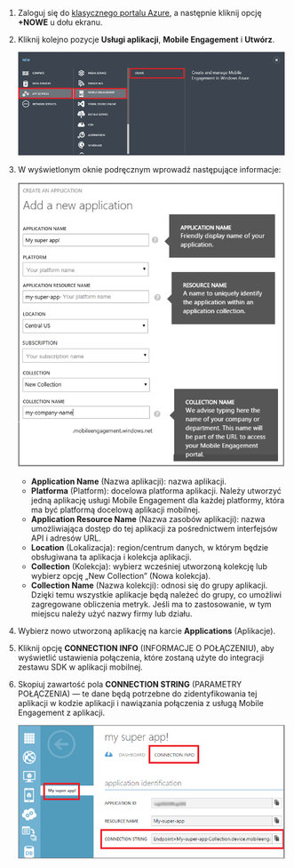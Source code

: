 1. Zaloguj się do [klasycznego portalu Azure](https://manage.windowsazure.com), a następnie kliknij opcję **+NOWE** u dołu ekranu.
2. Kliknij kolejno pozycje **Usługi aplikacji**, **Mobile Engagement** i **Utwórz**.
   
    ![](./media/mobile-engagement-create-app-in-portal/create-mobile-engagement-app.png)
3. W wyświetlonym oknie podręcznym wprowadź następujące informacje:
   
    ![](./media/mobile-engagement-create-app-in-portal/create-azme-popup.png)
   
   * **Application Name** (Nazwa aplikacji): nazwa aplikacji. 
   * **Platforma** (Platform): docelowa platforma aplikacji. Należy utworzyć jedną aplikację usługi Mobile Engagement dla każdej platformy, która ma być platformą docelową aplikacji mobilnej. 
   * **Application Resource Name** (Nazwa zasobów aplikacji): nazwa umożliwiająca dostęp do tej aplikacji za pośrednictwem interfejsów API i adresów URL. 
   * **Location** (Lokalizacja): region/centrum danych, w którym będzie obsługiwana ta aplikacja i kolekcja aplikacji.
   * **Collection** (Kolekcja): wybierz wcześniej utworzoną kolekcję lub wybierz opcję „New Collection” (Nowa kolekcja).
   * **Collection Name** (Nazwa kolekcji): odnosi się do grupy aplikacji. Dzięki temu wszystkie aplikacje będą należeć do grupy, co umożliwi zagregowane obliczenia metryk. Jeśli ma to zastosowanie, w tym miejscu należy użyć nazwy firmy lub działu.
4. Wybierz nowo utworzoną aplikację na karcie **Applications** (Aplikacje).
5. Kliknij opcję **CONNECTION INFO** (INFORMACJE O POŁĄCZENIU), aby wyświetlić ustawienia połączenia, które zostaną użyte do integracji zestawu SDK w aplikacji mobilnej.
6. Skopiuj zawartość pola **CONNECTION STRING** (PARAMETRY POŁĄCZENIA) — te dane będą potrzebne do zidentyfikowania tej aplikacji w kodzie aplikacji i nawiązania połączenia z usługą Mobile Engagement z aplikacji.
   
    ![](./media/mobile-engagement-create-app-in-portal/app-connection-info-page.png)

<!--HONumber=Jun16_HO2-->


